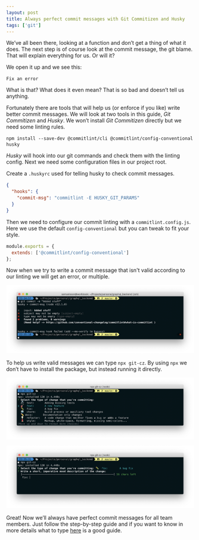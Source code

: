```yaml
---
layout: post
title: Always perfect commit messages with Git Commitizen and Husky
tags: ['git']
---
```


We’ve all been there, looking at a function and don’t get a thing of what it does. The next step is
of course look at the commit message, the git blame. That will explain everything for us. Or will
it?

We open it up and we see this:

```
Fix an error
```

What is that? What does it even mean? That is so bad and doesn’t tell us anything.

Fortunately there are tools that will help us (or enforce if you like) write better commit messages.
We will look at two tools in this guide, _Git Commitizen_ and _Husky_. We won’t install
_Git Commitizen_ directly but we need some linting rules.

```shell
npm install --save-dev @commitlint/cli @commitlint/config-conventional husky
```

_Husky_ will hook into our git commands and check them with the linting config. Next we need some
configuration files in our project root.

Create a `.huskyrc` used for telling husky to check commit messages.

```json
{
  "hooks": {
    "commit-msg": "commitlint -E HUSKY_GIT_PARAMS"
  }
}
```

Then we need to configure our commit linting with a `commitlint.config.js`. Here we use the default
`config-conventional` but you can tweak to fit your style.

```javascript
module.exports = {
  extends: ['@commitlint/config-conventional']
};
```

Now when we try to write a commit message that isn't valid according to our linting we will get an
error, or multiple.

![Error when writing invalif commit msg](/assets/images/posts/commit_message/error.png)

To help us write valid messages we can type `npx git-cz`. By using `npx` we don’t have to install
the package, but instead running it directly.

![Pick what kind of commit it is](/assets/images/posts/commit_message/commiting.png)

![Help with writing good commit msg](/assets/images/posts/commit_message/help.png)

Great! Now we’ll always have perfect commit messages for all team members. Just follow the
step-by-step guide and if you want to know in more details what to type
[here](https://github.com/erlang/otp/wiki/writing-good-commit-messages) is a good guide.
